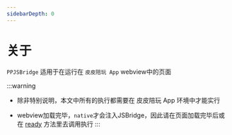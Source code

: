 ```yaml
---
sidebarDepth: 0
---
```


# 关于
`PPJSBridge` 适用于在运行在 `皮皮陪玩 App` webview中的页面

:::warning

- 除非特别说明，本文中所有的执行都需要在 皮皮陪玩 App 环境中才能实行

- webview加载完毕，`native`才会注入JSBridge，因此请在页面加载完毕后或在 [ready](/guide/api.html#ready) 方法里去调用执行
:::
